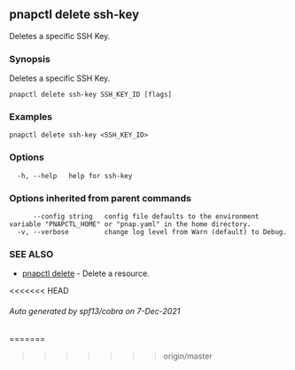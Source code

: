 ## pnapctl delete ssh-key

Deletes a specific SSH Key.

### Synopsis

Deletes a specific SSH Key.

```
pnapctl delete ssh-key SSH_KEY_ID [flags]
```

### Examples

```
pnapctl delete ssh-key <SSH_KEY_ID>
```

### Options

```
  -h, --help   help for ssh-key
```

### Options inherited from parent commands

```
      --config string   config file defaults to the environment variable "PNAPCTL_HOME" or "pnap.yaml" in the home directory.
  -v, --verbose         change log level from Warn (default) to Debug.
```

### SEE ALSO

* [pnapctl delete](pnapctl_delete.md)	 - Delete a resource.

<<<<<<< HEAD
###### Auto generated by spf13/cobra on 7-Dec-2021
=======
>>>>>>> origin/master
